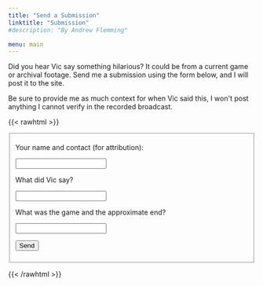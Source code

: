 ```yaml
---
title: "Send a Submission"
linktitle: "Submission"
#description: "By Andrew Flemming"

menu: main
---
```

Did you hear Vic say something hilarious? It could be from a current game or archival footage. Send me a submission using the form below, and I will post it to the site.

Be sure to provide me as much context for when Vic said this, I won't post anything I cannot verify in the recorded broadcast.

{{< rawhtml >}}
<form
  class="bg-gray white ph2 pv2"
  action="https://formspree.io/f/xrgjgrqg"
  method="POST"
>
<fieldset id="fs-frm-inputs">

  <p>Your name and contact (for attribution):</p>
  <input class="w-100 f6" name="contact" required=""></input>
  
  <p>What did Vic say?</p>
  <input class="w-100 f6" name="submission" required=""></input>  

  <p>What was the game and the approximate end?</p>
  <input class="w-100 f6" name="context" required=""></input>    

  <p class="">
  <button class="ph2 pv2" type="submit">Send</button>
  </p>
  
</fieldset>

</form>

{{< /rawhtml >}}